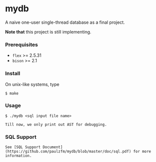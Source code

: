 # mydb

A naive one-user single-thread database as a final project.

**Note that** this project is still implementing.

### Prerequisites

- `flex` >= 2.5.31
- `bison` >= 2.1

### Install

On unix-like systems, type

    $ make

### Usage

    $ ./mydb <sql input file name>

    Till now, we only print out AST for debugging.

### SQL Support

    See [SQL Support Document](https://github.com/paulzfm/mydb/blob/master/doc/sql.pdf) for more information.
